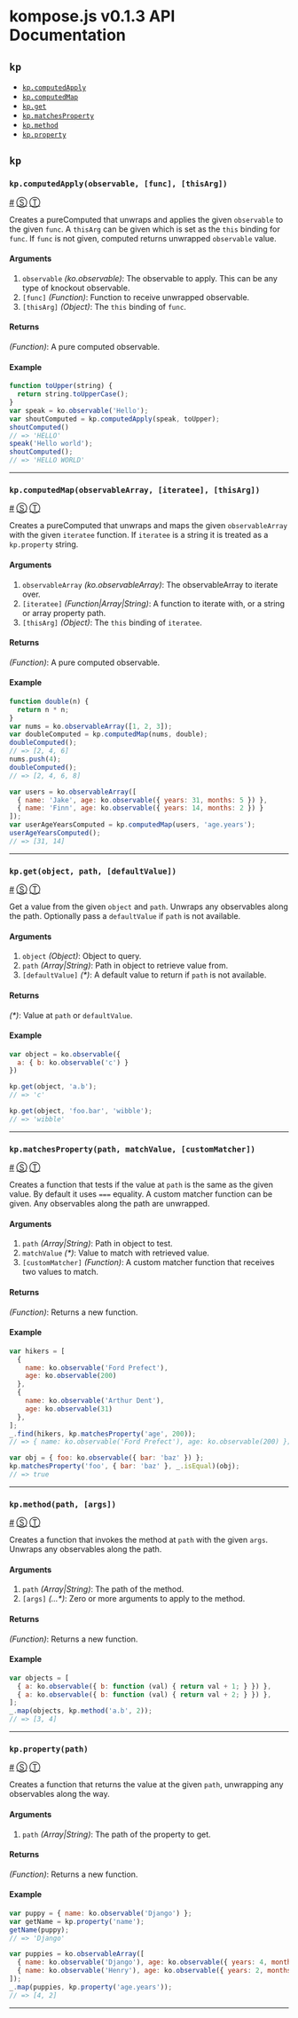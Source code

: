 # kompose.js v0.1.3 API Documentation

<!-- div class="toc-container" -->

<!-- div -->

## `kp`
* <a href="#kp-computedApply">`kp.computedApply`</a>
* <a href="#kp-computedMap">`kp.computedMap`</a>
* <a href="#kp-get">`kp.get`</a>
* <a href="#kp-matchesProperty">`kp.matchesProperty`</a>
* <a href="#kp-method">`kp.method`</a>
* <a href="#kp-property">`kp.property`</a>

<!-- /div -->

<!-- /div -->

<!-- div class="doc-container" -->

<!-- div -->

## `kp`

<!-- div -->

### <a id="kp-computedApply"></a>`kp.computedApply(observable, [func], [thisArg])`
<a href="#kp-computedApply">#</a> [&#x24C8;](https://github.com/pietvanzoen/knockout-kompose/blob/master/src/kompose.js#L217 "View in source") [&#x24C9;][1]

Creates a pureComputed that unwraps and applies the given `observable` to
the given `func`. A `thisArg` can be given which is set as the `this` binding
for `func`. If `func` is not given, computed returns unwrapped `observable` value.

#### Arguments
1. `observable` *(ko.observable)*: The observable to apply. This can be any type of knockout observable.
2. `[func]` *(Function)*: Function to receive unwrapped observable.
3. `[thisArg]` *(Object)*: The `this` binding of `func`.

#### Returns
*(Function)*:  A pure computed observable.

#### Example
```js
function toUpper(string) {
  return string.toUpperCase();
}
var speak = ko.observable('Hello');
var shoutComputed = kp.computedApply(speak, toUpper);
shoutComputed()
// => 'HELLO'
speak('Hello world');
shoutComputed();
// => 'HELLO WORLD'
```
* * *

<!-- /div -->

<!-- div -->

### <a id="kp-computedMap"></a>`kp.computedMap(observableArray, [iteratee], [thisArg])`
<a href="#kp-computedMap">#</a> [&#x24C8;](https://github.com/pietvanzoen/knockout-kompose/blob/master/src/kompose.js#L254 "View in source") [&#x24C9;][1]

Creates a pureComputed that unwraps and maps the given `observableArray`
with the given `iteratee` function. If `iteratee` is a string it is treated
as a `kp.property` string.

#### Arguments
1. `observableArray` *(ko.observableArray)*: The observableArray to iterate over.
2. `[iteratee]` *(Function|Array|String)*: A function to iterate with, or a string or array property path.
3. `[thisArg]` *(Object)*: The `this` binding of `iteratee`.

#### Returns
*(Function)*:  A pure computed observable.

#### Example
```js
function double(n) {
  return n * n;
}
var nums = ko.observableArray([1, 2, 3]);
var doubleComputed = kp.computedMap(nums, double);
doubleComputed();
// => [2, 4, 6]
nums.push(4);
doubleComputed();
// => [2, 4, 6, 8]

var users = ko.observableArray([
  { name: 'Jake', age: ko.observable({ years: 31, months: 5 }) },
  { name: 'Finn', age: ko.observable({ years: 14, months: 2 }) }
]);
var userAgeYearsComputed = kp.computedMap(users, 'age.years');
userAgeYearsComputed();
// => [31, 14]
```
* * *

<!-- /div -->

<!-- div -->

### <a id="kp-get"></a>`kp.get(object, path, [defaultValue])`
<a href="#kp-get">#</a> [&#x24C8;](https://github.com/pietvanzoen/knockout-kompose/blob/master/src/kompose.js#L99 "View in source") [&#x24C9;][1]

Get a value from the given `object` and `path`. Unwraps any observables
along the path. Optionally pass a `defaultValue` if `path` is not available.

#### Arguments
1. `object` *(Object)*: Object to query.
2. `path` *(Array|String)*: Path in object to retrieve value from.
3. `[defaultValue]` *(&#42;)*: A default value to return if `path` is not available.

#### Returns
*(&#42;)*:  Value at `path` or `defaultValue`.

#### Example
```js
var object = ko.observable({
  a: { b: ko.observable('c') }
})

kp.get(object, 'a.b');
// => 'c'

kp.get(object, 'foo.bar', 'wibble');
// => 'wibble'
```
* * *

<!-- /div -->

<!-- div -->

### <a id="kp-matchesProperty"></a>`kp.matchesProperty(path, matchValue, [customMatcher])`
<a href="#kp-matchesProperty">#</a> [&#x24C8;](https://github.com/pietvanzoen/knockout-kompose/blob/master/src/kompose.js#L165 "View in source") [&#x24C9;][1]

Creates a function that tests if the value at `path` is the same as the given
value. By default it uses `===` equality. A custom matcher function can be
given. Any observables along the path are unwrapped.

#### Arguments
1. `path` *(Array|String)*: Path in object to test.
2. `matchValue` *(&#42;)*: Value to match with retrieved value.
3. `[customMatcher]` *(Function)*: A custom matcher function that receives two values to match.

#### Returns
*(Function)*:  Returns a new function.

#### Example
```js
var hikers = [
  {
    name: ko.observable('Ford Prefect'),
    age: ko.observable(200)
  },
  {
    name: ko.observable('Arthur Dent'),
    age: ko.observable(31)
  },
];
_.find(hikers, kp.matchesProperty('age', 200));
// => { name: ko.observable('Ford Prefect'), age: ko.observable(200) };

var obj = { foo: ko.observable({ bar: 'baz' }) };
kp.matchesProperty('foo', { bar: 'baz' }, _.isEqual)(obj);
// => true
```
* * *

<!-- /div -->

<!-- div -->

### <a id="kp-method"></a>`kp.method(path, [args])`
<a href="#kp-method">#</a> [&#x24C8;](https://github.com/pietvanzoen/knockout-kompose/blob/master/src/kompose.js#L188 "View in source") [&#x24C9;][1]

Creates a function that invokes the method at `path` with the given `args`.
Unwraps any observables along the path.

#### Arguments
1. `path` *(Array|String)*: The path of the method.
2. `[args]` *(...&#42;)*: Zero or more arguments to apply to the method.

#### Returns
*(Function)*:  Returns a new function.

#### Example
```js
var objects = [
  { a: ko.observable({ b: function (val) { return val + 1; } }) },
  { a: ko.observable({ b: function (val) { return val + 2; } }) },
];
_.map(objects, kp.method('a.b', 2));
// => [3, 4]
```
* * *

<!-- /div -->

<!-- div -->

### <a id="kp-property"></a>`kp.property(path)`
<a href="#kp-property">#</a> [&#x24C8;](https://github.com/pietvanzoen/knockout-kompose/blob/master/src/kompose.js#L131 "View in source") [&#x24C9;][1]

Creates a function that returns the value at the given `path`, unwrapping
any observables along the way.

#### Arguments
1. `path` *(Array|String)*: The path of the property to get.

#### Returns
*(Function)*:  Returns a new function.

#### Example
```js
var puppy = { name: ko.observable('Django') };
var getName = kp.property('name');
getName(puppy);
// => 'Django'

var puppies = ko.observableArray([
  { name: ko.observable('Django'), age: ko.observable({ years: 4, months: 2 }) },
  { name: ko.observable('Henry'), age: ko.observable({ years: 2, months: 6 }) }
]);
_.map(puppies, kp.property('age.years'));
// => [4, 2]
```
* * *

<!-- /div -->

<!-- /div -->

<!-- /div -->

 [1]: #kp "Jump back to the TOC."
